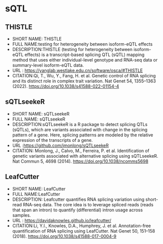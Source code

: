 # sQTL
## THISTLE 
- SHORT NAME: THISTLE
- FULL NAME:testing for heterogeneity between isoform-eQTL effects
- DESCRIPTION:THISTLE (testing for heterogeneity between isoform-eQTL effects) is a transcript-based splicing QTL (sQTL) mapping method that uses either individual-level genotype and RNA-seq data or summary-level isoform-eQTL data.
- URL : https://yanglab.westlake.edu.cn/software/osca/#THISTLE
- CITATION:Qi, T., Wu, Y., Fang, H. et al. Genetic control of RNA splicing and its distinct role in complex trait variation. Nat Genet 54, 1355–1363 (2022). https://doi.org/10.1038/s41588-022-01154-4

## sQTLseekeR
- SHORT NAME: sQTLseekeR
- FULL NAME: sQTLseekeR
- DESCRIPTION:sQTLseekeR is a R package to detect splicing QTLs (sQTLs), which are variants associated with change in the splicing pattern of a gene. Here, splicing patterns are modeled by the relative expression of the transcripts of a gene.
- URL :https://github.com/jmonlong/sQTLseekeR
- CITATION: Monlong, J., Calvo, M., Ferreira, P. et al. Identification of genetic variants associated with alternative splicing using sQTLseekeR. Nat Commun 5, 4698 (2014). https://doi.org/10.1038/ncomms5698

## LeafCutter
- SHORT NAME: LeafCutter
- FULL NAME:LeafCutter
- DESCRIPTION: Leafcutter quantifies RNA splicing variation using short-read RNA-seq data. The core idea is to leverage spliced reads (reads that span an intron) to quantify (differential) intron usage across samples.
- URL : https://davidaknowles.github.io/leafcutter/
- CITATION:Li, Y.I., Knowles, D.A., Humphrey, J. et al. Annotation-free quantification of RNA splicing using LeafCutter. Nat Genet 50, 151–158 (2018). https://doi.org/10.1038/s41588-017-0004-9
